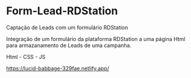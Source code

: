 # Form-Lead-RDStation
Captação de Leads com um formulário RDStation

Integração de um formulário da plataforma RDStation a uma página Html para armazanamento de Leads de uma campanha.

Html - CSS - JS

https://lucid-babbage-329fae.netlify.app/
